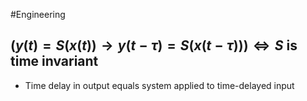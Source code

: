 #Engineering 
## $\displaystyle \left(y(t)=S(x(t))\rightarrow y(t-\tau)=S(x(t-\tau))\right)\Leftrightarrow S\text{ is time invariant}$
* Time delay in output equals system applied to time-delayed input